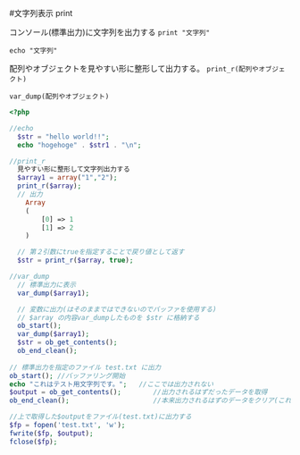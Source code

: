 #文字列表示 print

コンソール(標準出力)に文字列を出力する
`print "文字列"`

`echo "文字列"`

配列やオブジェクトを見やすい形に整形して出力する。
`print_r(配列やオブジェクト)`

`var_dump(配列やオブジェクト)`

~~~php
<?php

//echo
  $str = "hello world!!";
  echo "hogehoge" . $str1 . "\n";

//print_r
  見やすい形に整形して文字列出力する
  $array1 = array("1","2");
  print_r($array);
  // 出力
    Array
    (
        [0] => 1
        [1] => 2
    )

  // 第２引数にtrueを指定することで戻り値として返す
  $str = print_r($array, true);

//var_dump
  // 標準出力に表示
  var_dump($array1);

  // 変数に出力(はそのままではできないのでバッファを使用する)
  // $array の内容var_dumpしたものを $str に格納する
  ob_start();
  var_dump($array1);
  $str = ob_get_contents();
  ob_end_clean();
 
// 標準出力を指定のファイル test.txt に出力
ob_start(); //バッファリング開始
echo "これはテスト用文字列です。";   //ここでは出力されない
$output = ob_get_contents();        //出力されるはずだったデータを取得
ob_end_clean();                     //本来出力されるはずのデータをクリア(これをしないと実行終了時に出力されてしまう)

//上で取得した$outputをファイル(test.txt)に出力する
$fp = fopen('test.txt', 'w');
fwrite($fp, $output);
fclose($fp);
~~~